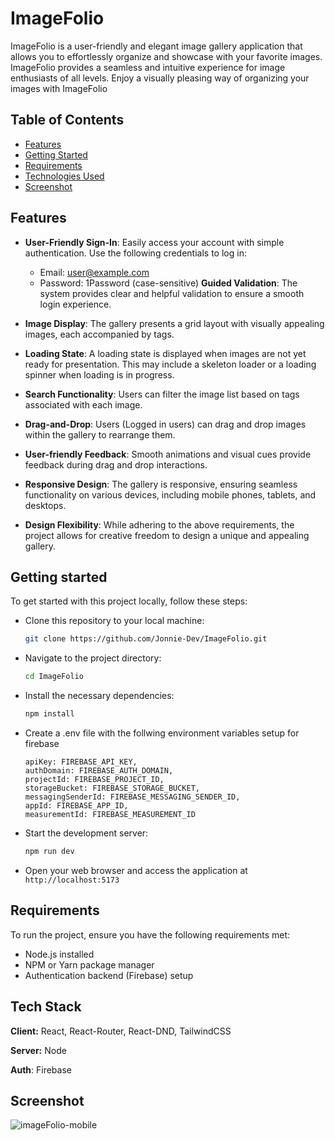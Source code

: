 # ImageFolio

ImageFolio is a user-friendly and elegant image gallery application that allows you to effortlessly organize and showcase with your favorite images. 
ImageFolio provides a seamless and intuitive experience for image enthusiasts of all levels. Enjoy a visually pleasing way of organizing your images with ImageFolio

## Table of Contents
- [Features](#features)
- [Getting Started](#getting-started)
- [Requirements](#requirements)
- [Technologies Used](#tech-stack)
- [Screenshot](#screenshot)

## Features

- **User-Friendly Sign-In**: Easily access your account with simple authentication. Use the following credentials to log in:
    - Email: <user@example.com>
    - Password: 1Password (case-sensitive)
     **Guided Validation**: The system provides clear and helpful validation to ensure a smooth login experience.

- **Image Display**: The gallery presents a grid layout with visually appealing images, each accompanied by tags.

- **Loading State**: A loading state is displayed when images are not yet ready for presentation. This may include a skeleton loader or a loading spinner when loading is in progress.

- **Search Functionality**: Users can filter the image list based on tags associated with each image.

- **Drag-and-Drop**: Users (Logged in users) can drag and drop images within the gallery to rearrange them.

- **User-friendly Feedback**: Smooth animations and visual cues provide feedback during drag and drop interactions.

- **Responsive Design**: The gallery is responsive, ensuring seamless functionality on various devices, including mobile phones, tablets, and desktops.

- **Design Flexibility**: While adhering to the above requirements, the project allows for creative freedom to design a unique and appealing gallery.

## Getting started

To get started with this project locally, follow these steps:

- Clone this repository to your local machine:
   ```bash
   git clone https://github.com/Jonnie-Dev/ImageFolio.git

- Navigate to the project directory:
    ```bash 
    cd ImageFolio

- Install the necessary dependencies:
    ```bash 
    npm install

- Create a .env file with the follwing environment variables setup for firebase
    ```
    apiKey: FIREBASE_API_KEY,
    authDomain: FIREBASE_AUTH_DOMAIN,
    projectId: FIREBASE_PROJECT_ID,
    storageBucket: FIREBASE_STORAGE_BUCKET,
    messagingSenderId: FIREBASE_MESSAGING_SENDER_ID,
    appId: FIREBASE_APP_ID,
    measurementId: FIREBASE_MEASUREMENT_ID
    ```

- Start the development server: 
    ```bash
    npm run dev

- Open your web browser and access the application at ```http://localhost:5173```
  
## Requirements

To run the project, ensure you have the following requirements met:

- Node.js installed
- NPM or Yarn package manager
- Authentication backend (Firebase) setup

## Tech Stack

**Client:** React, React-Router, React-DND, TailwindCSS

**Server:** Node

**Auth**: Firebase


## Screenshot
![imageFolio-mobile](https://github.com/Jonnie-Dev/imageFolio/assets/73708569/839682bd-a40a-4808-9d6a-4be1253a9bcd)


